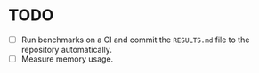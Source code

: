 # TODO

- [ ] Run benchmarks on a CI and commit the `RESULTS.md` file to the repository automatically.
- [ ] Measure memory usage.

